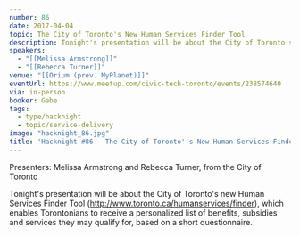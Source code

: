 ```yaml
---
number: 86
date: 2017-04-04
topic: The City of Toronto's New Human Services Finder Tool
description: Tonight's presentation will be about the City of Toronto's new Human Services Finder Tool (http://www.toronto.ca/humanservices/finder), which enables Torontonians to receive a personalized list of benefits, subsidies and services they may qualify for, based on a short questionnaire.
speakers:
  - "[[Melissa Armstrong]]"
  - "[[Rebecca Turner]]"
venue: "[[Orium (prev. MyPlanet)]]"
eventUrl: https://www.meetup.com/civic-tech-toronto/events/238574640
via: in-person
booker: Gabe
tags:
  - type/hacknight
  - topic/service-delivery
image: "hacknight_86.jpg"
title: 'Hacknight #86 – The City of Toronto''s New Human Services Finder Tool'
---
```

Presenters: Melissa Armstrong and Rebecca Turner, from the City of Toronto

Tonight's presentation will be about the City of Toronto's new Human Services Finder Tool (http://www.toronto.ca/humanservices/finder), which enables Torontonians to receive a personalized list of benefits, subsidies and services they may qualify for, based on a short questionnaire.